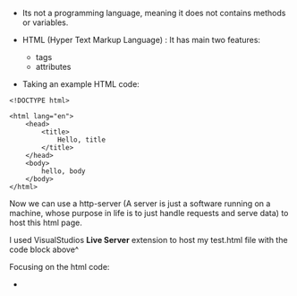 - Its not a programming language, meaning it does not contains methods or variables.

- HTML (Hyper Text Markup Language) : It has main two features:
	- tags
	- attributes
	
- Taking an example HTML code:
```
<!DOCTYPE html>

<html lang="en">
	<head>
		<title>
			Hello, title
		</title>
	</head>
	<body>
		hello, body
	</body>
</html>
```
Now we can use a http-server (A server is just a software running on a machine, whose purpose in life is to just handle requests and serve data) to host this html page.

I used VisualStudios **Live Server** extension to host my test.html file with the code block above^

Focusing on the html code:
-  <!DOCTYPE html>